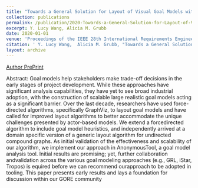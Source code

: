 ```yaml
---
title: "Towards a General Solution for Layout of Visual Goal Models with Actors"
collection: publications
permalink: /publication/2020-Towards-a-General-Solution-for-Layout-of-Visual-Goal-Models-with-Actors
excerpt: Y. Lucy Wang, Alicia M. Grubb
date: 2020-01-01
venue: 'Proceedings of the IEEE 28th International Requirements Engineering Conference RE'
citation: ' Y. Lucy Wang,  Alicia M. Grubb, "Towards a General Solution for Layout of Visual Goal Models with Actors." Proceedings of the IEEE 28th International Requirements Engineering Conference RE, 2020.'
layout: archive
---
```

[Author PrePrint](https://amgrubb.github.io/files/2020-Towards-a-General-Solution-for-Layout-of-Visual-Goal-Models-with-Actors.pdf)

Abstract: Goal models help stakeholders make trade-off decisions in the early stages of project development. While these approaches have significant analysis capabilities, they have yet to see broad industrial adoption, with the construction of scalable large realistic goal models acting as a significant barrier. Over the last decade, researchers have used force-directed algorithms, specifically GraphViz, to layout goal models and have called for improved layout algorithms to better accommodate the unique challenges presented by actor-based models. We extend a forcedirected algorithm to include goal model heuristics, and independently arrived at a domain specific version of a generic layout algorithm for undirected compound graphs. As initial validation of the effectiveness and scalability of our algorithm, we implement our approach in AnonymousTool, a goal model analysis tool. Initial results are promising; yet, further collaboration andvalidation across the various goal modeling approaches (e.g., GRL, iStar, Tropos) is equired before we can recommend ourapproach to be adopted in tooling. This paper presents early results and lays a foundation for discussion within our GORE community
